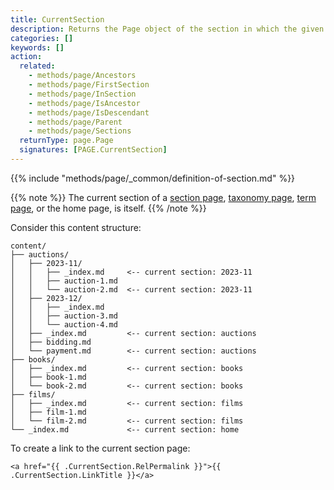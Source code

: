 ```yaml
---
title: CurrentSection
description: Returns the Page object of the section in which the given page resides.
categories: []
keywords: []
action:
  related:
    - methods/page/Ancestors
    - methods/page/FirstSection
    - methods/page/InSection
    - methods/page/IsAncestor
    - methods/page/IsDescendant
    - methods/page/Parent
    - methods/page/Sections
  returnType: page.Page
  signatures: [PAGE.CurrentSection]
---
```


{{% include "methods/page/_common/definition-of-section.md" %}}

{{% note %}}
The current section of a [section page](g), [taxonomy page](g), [term page](g), or the home page, is itself.
{{% /note %}}

Consider this content structure:

```text
content/
├── auctions/
│   ├── 2023-11/
│   │   ├── _index.md     <-- current section: 2023-11
│   │   ├── auction-1.md
│   │   └── auction-2.md  <-- current section: 2023-11
│   ├── 2023-12/
│   │   ├── _index.md     
│   │   ├── auction-3.md
│   │   └── auction-4.md
│   ├── _index.md         <-- current section: auctions
│   ├── bidding.md
│   └── payment.md        <-- current section: auctions
├── books/
│   ├── _index.md         <-- current section: books
│   ├── book-1.md
│   └── book-2.md         <-- current section: books
├── films/
│   ├── _index.md         <-- current section: films 
│   ├── film-1.md
│   └── film-2.md         <-- current section: films
└── _index.md             <-- current section: home
```

To create a link to the current section page:

```go-html-template
<a href="{{ .CurrentSection.RelPermalink }}">{{ .CurrentSection.LinkTitle }}</a>
```
